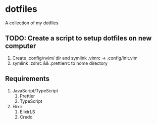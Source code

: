 # dotfiles

A collection of my dotfiles

## TODO: Create a script to setup dotfiles on new computer
1. Create .config/nvim/ dir and symlink .vimrc -> .config/init.vim
2. symlink .zshrc && .prettierrc to home directory

## Requirements

1. JavaScript/TypeScript
    1. Prettier 
    2. TypeScript
2. Elixir
    1. ElixirLS
    2. Credo
